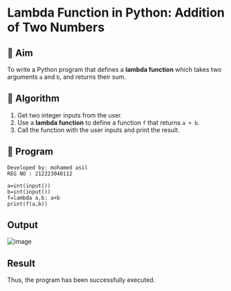 # Lambda Function in Python: Addition of Two Numbers

## 🎯 Aim
To write a Python program that defines a **lambda function** which takes two arguments `a` and `b`, and returns their sum.

## 🧠 Algorithm
1. Get two integer inputs from the user.
2. Use a **lambda function** to define a function `f` that returns `a + b`.
3. Call the function with the user inputs and print the result.

## 🧾 Program
```
Developed by: mohamed asil
REG NO : 212223040112
```
```
a=int(input()) 
b=int(input())
f=lambda a,b: a+b
print(f(a,b))
```
## Output
![image](https://github.com/user-attachments/assets/da42e6fb-8a90-46b9-b741-073f9a1fa0b2)

## Result
Thus, the program has been successfully executed.
